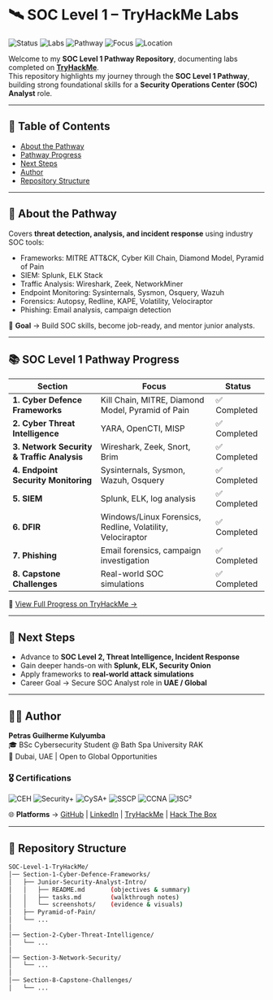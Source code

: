 # 🛰️ SOC Level 1 – TryHackMe Labs  

![Status](https://img.shields.io/badge/Status-Completed-success?style=for-the-badge&logo=tryhackme) ![Labs](https://img.shields.io/badge/Labs-100%25_Completed-blue?style=for-the-badge&logo=github) ![Pathway](https://img.shields.io/badge/TryHackMe-SOC_Level_1-red?style=for-the-badge&logo=tryhackme) ![Focus](https://img.shields.io/badge/Focus-SOC_Analyst_Career-green?style=for-the-badge&logo=splunk) ![Location](https://img.shields.io/badge/Location-Dubai%2C_UAE-important?style=for-the-badge&logo=google-maps)  

Welcome to my **SOC Level 1 Pathway Repository**, documenting labs completed on **[TryHackMe](https://tryhackme.com/p/Petras20)**.  
This repository highlights my journey through the **SOC Level 1 Pathway**, building strong foundational skills for a **Security Operations Center (SOC) Analyst** role.  

---
## 📖 Table of Contents  
- [About the Pathway](#-about-the-pathway)  
- [Pathway Progress](#-soc-level-1-pathway-progress)  
- [Next Steps](#-next-steps)  
- [Author](#-author)  
- [Repository Structure](#-repository-structure)  

---
## 📌 About the Pathway  

Covers **threat detection, analysis, and incident response** using industry SOC tools:  

- Frameworks: MITRE ATT&CK, Cyber Kill Chain, Diamond Model, Pyramid of Pain  
- SIEM: Splunk, ELK Stack  
- Traffic Analysis: Wireshark, Zeek, NetworkMiner  
- Endpoint Monitoring: Sysinternals, Sysmon, Osquery, Wazuh  
- Forensics: Autopsy, Redline, KAPE, Volatility, Velociraptor  
- Phishing: Email analysis, campaign detection  

🎯 **Goal** → Build SOC skills, become job-ready, and mentor junior analysts.  

---
## 📚 SOC Level 1 Pathway Progress  

| Section | Focus | Status |
|---------|--------|--------|
| **1. Cyber Defence Frameworks** | Kill Chain, MITRE, Diamond Model, Pyramid of Pain | ✅ Completed |
| **2. Cyber Threat Intelligence** | YARA, OpenCTI, MISP | ✅ Completed |
| **3. Network Security & Traffic Analysis** | Wireshark, Zeek, Snort, Brim | ✅ Completed |
| **4. Endpoint Security Monitoring** | Sysinternals, Sysmon, Wazuh, Osquery | ✅ Completed |
| **5. SIEM** | Splunk, ELK, log analysis | ✅ Completed |
| **6. DFIR** | Windows/Linux Forensics, Redline, Volatility, Velociraptor | ✅ Completed |
| **7. Phishing** | Email forensics, campaign investigation | ✅ Completed |
| **8. Capstone Challenges** | Real-world SOC simulations | ✅ Completed |

🔗 [View Full Progress on TryHackMe →](https://tryhackme.com/p/Petras20)  

---
## 🚀 Next Steps  

- Advance to **SOC Level 2, Threat Intelligence, Incident Response**  
- Gain deeper hands-on with **Splunk, ELK, Security Onion**  
- Apply frameworks to **real-world attack simulations**  
- Career Goal → Secure SOC Analyst role in **UAE / Global**  

---
## 👨‍💻 Author  

**Petras Guilherme Kulyumba**  
🎓 BSc Cybersecurity Student @ Bath Spa University RAK  
📍 Dubai, UAE | Open to Global Opportunities  

### 🎖️ Certifications  
![CEH](https://img.shields.io/badge/CEH-Certified_Ethical_Hacker-red?style=for-the-badge&logo=ec-council) ![Security+](https://img.shields.io/badge/CompTIA-Security%2B-blue?style=for-the-badge&logo=comptia) ![CySA+](https://img.shields.io/badge/CompTIA-CySA%2B_(In_Progress)-orange?style=for-the-badge&logo=comptia) ![SSCP](https://img.shields.io/badge/ISC2-SSCP-lightgreen?style=for-the-badge&logo=isc2) ![CCNA](https://img.shields.io/badge/Cisco-CCNA-0A66C2?style=for-the-badge&logo=cisco) ![ISC²](https://img.shields.io/badge/ISC2-Certification_In_Progress-darkgreen?style=for-the-badge&logo=isc2)  

🌐 **Platforms** → [GitHub](https://github.com/) | [LinkedIn](https://www.linkedin.com/in/petras-kulyumba) | [TryHackMe](https://tryhackme.com/p/Petras20) | [Hack The Box](https://www.hackthebox.eu/)  

---
## 📂 Repository Structure  

```bash
SOC-Level-1-TryHackMe/
│── Section-1-Cyber-Defence-Frameworks/
│   ├── Junior-Security-Analyst-Intro/
│   │   ├── README.md       (objectives & summary)
│   │   ├── tasks.md        (walkthrough notes)
│   │   └── screenshots/    (evidence & visuals)
│   ├── Pyramid-of-Pain/
│   └── ...
│
│── Section-2-Cyber-Threat-Intelligence/
│   └── ...
│
│── Section-3-Network-Security/
│   └── ...
│
│── Section-8-Capstone-Challenges/
│   └── ...
```

